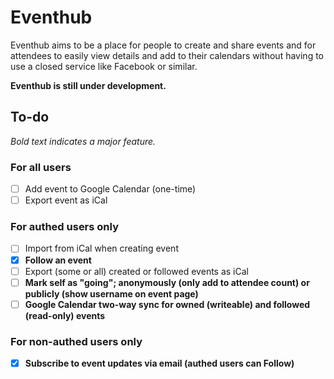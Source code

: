 # Eventhub

Eventhub aims to be a place for people to create and share events and for attendees to easily view details and add to their calendars without having to use a closed service like Facebook or similar.

**Eventhub is still under development.**

## To-do

*Bold text indicates a major feature.*

### For all users

* [ ] Add event to Google Calendar (one-time)
* [ ] Export event as iCal

### For authed users only

* [ ] Import from iCal when creating event
* [x] **Follow an event**
* [ ] Export (some or all) created or followed events as iCal
* [ ] **Mark self as "going"; anonymously (only add to attendee count) or publicly (show username on event page)**
* [ ] **Google Calendar two-way sync for owned (writeable) and followed (read-only) events**

### For non-authed users only

* [x] **Subscribe to event updates via email (authed users can Follow)**
